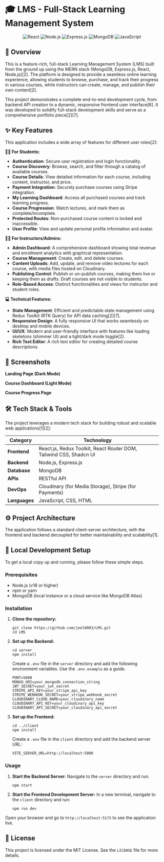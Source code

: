 # 🎓 LMS - Full-Stack Learning Management System

 <!-- Replace with a link to your own project banner -->

<p align="center">
  <img src="https://img.shields.io/badge/React-20232A?style=for-the-badge&logo=react&logoColor=61DAFB" alt="React">
  <img src="https://img.shields.io/badge/Node.js-339933?style=for-the-badge&logo=nodedotjs&logoColor=white" alt="Node.js">
  <img src="https://img.shields.io/badge/Express.js-000000?style=for-the-badge&logo=express&logoColor=white" alt="Express.js">
  <img src="https://img.shields.io/badge/MongoDB-4EA94B?style=for-the-badge&logo=mongodb&logoColor=white" alt="MongoDB">
  <img src="https://img.shields.io/badge/JavaScript-F7DF1E?style=for-the-badge&logo=javascript&logoColor=black" alt="JavaScript">
</p>

## 📖 Overview

This is a feature-rich, full-stack Learning Management System (LMS) built from the ground up using the MERN stack (MongoDB, Express.js, React, Node.js)[2]. The platform is designed to provide a seamless online learning experience, allowing students to browse, purchase, and track their progress in various courses, while instructors can create, manage, and publish their own content[2].

This project demonstrates a complete end-to-end development cycle, from backend API creation to a dynamic, responsive frontend user interface[6]. It was developed to solidify full-stack development skills and serve as a comprehensive portfolio piece[2][7].

## ✨ Key Features

This application includes a wide array of features for different user roles[2]:

**👨‍🎓 For Students:**
*   **Authentication**: Secure user registration and login functionality.
*   **Course Discovery**: Browse, search, and filter through a catalog of available courses.
*   **Course Details**: View detailed information for each course, including content, instructor, and price.
*   **Payment Integration**: Securely purchase courses using Stripe integration.
*   **My Learning Dashboard**: Access all purchased courses and track learning progress.
*   **Course Progression**: Watch lectures, and mark them as complete/incomplete.
*   **Protected Routes**: Non-purchased course content is locked and inaccessible.
*   **User Profile**: View and update personal profile information and avatar.

**👨‍🏫 For Instructors/Admins:**
*   **Admin Dashboard**: A comprehensive dashboard showing total revenue and enrollment analytics with graphical representation.
*   **Course Management**: Create, edit, and delete courses.
*   **Content Uploads**: Add, update, and remove video lectures for each course, with media files hosted on Cloudinary.
*   **Publishing Control**: Publish or un-publish courses, making them live or keeping them as drafts. Draft courses are not visible to students.
*   **Role-Based Access**: Distinct functionalities and views for instructor and student roles.

**💻 Technical Features:**
*   **State Management**: Efficient and predictable state management using Redux Toolkit (RTK Query) for API data caching[2][7].
*   **Responsive Design**: A fully responsive UI that works seamlessly on desktop and mobile devices.
*   **UI/UX**: Modern and user-friendly interface with features like loading skeletons (shimmer UI) and a light/dark mode toggle[2].
*   **Rich Text Editor**: A rich text editor for creating detailed course descriptions.

## 📸 Screenshots

<!-- IMPORTANT: Add screenshots of your application here. Visuals are critical for a portfolio project. -->
**Landing Page (Dark Mode)**


**Course Dashboard (Light Mode)**


**Course Progress Page**


## 🛠️ Tech Stack & Tools

The project leverages a modern tech stack for building robust and scalable web applications[1][2]:

| Category      | Technology                                                                                                  |
|---------------|-------------------------------------------------------------------------------------------------------------|
| **Frontend**  | React.js, Redux Toolkit, React Router DOM, Tailwind CSS, Shadcn UI                                          |
| **Backend**   | Node.js, Express.js                                                                                         |
| **Database**  | MongoDB                                                                                                     |
| **APIs**      | RESTful API                                                                                                 |
| **DevOps**    | Cloudinary (for Media Storage), Stripe (for Payments)                                                       |
| **Languages** | JavaScript, CSS, HTML                                                                                       |

## ⚙️ Project Architecture

The application follows a standard client-server architecture, with the frontend and backend decoupled for better maintainability and scalability[1].



## 🚀 Local Development Setup

To get a local copy up and running, please follow these simple steps.

### Prerequisites
*   Node.js (v18 or higher)
*   npm or yarn
*   MongoDB (local instance or a cloud service like MongoDB Atlas)

### Installation

1.  **Clone the repository:**
    ```
    git clone https://github.com/jeel8003/LMS.git
    cd LMS
    ```

2.  **Set up the Backend:**
    ```
    cd server
    npm install
    ```
    Create a `.env` file in the `server` directory and add the following environment variables. Use the `.env.example` as a guide.
    ```
    PORT=5000
    MONGO_URI=your_mongodb_connection_string
    JWT_SECRET=your_jwt_secret
    STRIPE_API_KEY=your_stripe_api_key
    STRIPE_WEBHOOK_SECRET=your_stripe_webhook_secret
    CLOUDINARY_CLOUD_NAME=your_cloudinary_name
    CLOUDINARY_API_KEY=your_cloudinary_api_key
    CLOUDINARY_API_SECRET=your_cloudinary_api_secret
    ```

3.  **Set up the Frontend:**
    ```
    cd ../client
    npm install
    ```
    Create a `.env` file in the `client` directory and add the backend server URL:
    ```
    VITE_SERVER_URL=http://localhost:5000
    ```

### Usage

1.  **Start the Backend Server:**
    Navigate to the `server` directory and run:
    ```
    npm start
    ```

2.  **Start the Frontend Development Server:**
    In a new terminal, navigate to the `client` directory and run:
    ```
    npm run dev
    ```

Open your browser and go to `http://localhost:5173` to see the application live.

## 📄 License

This project is licensed under the MIT License. See the `LICENSE` file for more details.



